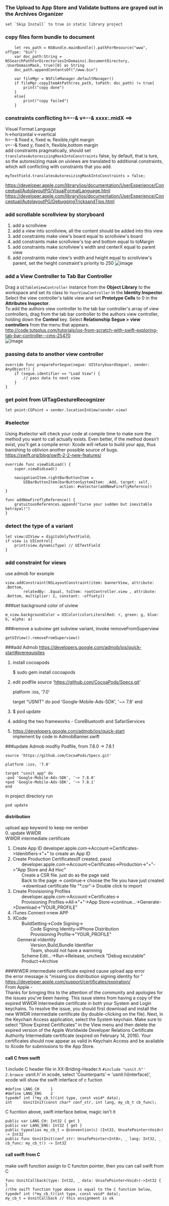 ### The Upload to App Store and Validate buttons are grayed out in the Archives Organizer
	set `Skip Install` to true in static library project
	
### copy files form bundle to document
	
		let res_path = NSBundle.mainBundle().pathForResource("www", ofType: "bin")
        var doc_path:String = NSSearchPathForDirectoriesInDomains(.DocumentDirectory, .UserDomainMask, true)[0] as String
        doc_path.appendContentsOf("/www.bin")

        var fileMgr = NSFileManager.defaultManager()
        if fileMgr.copyItemAtPath(res_path, toPath: doc_path) != true{
            print("copy done")
        }
        else{
            print("copy failed")
        }


### constraints conflicting h=--& v=--& xxxx:.midX ==>
Visual Format Language  
h->horizontal v->vertical  
h=--& fixed x, fixed w, flexible,right margin  
v=--& fixed y, fixed h, flexible,bottom margin  
add constraints pragmatically, should set `translatesAutoresizingMaskIntoConstraints` false, by default, that is ture, so the autoresizing mask on uiviews are translated to additional constraints, which will conflicting with constraints that you add.

	myTextField.translatesAutoresizingMaskIntoConstraints = false;
	
https://developer.apple.com/library/ios/documentation/UserExperience/Conceptual/AutolayoutPG/VisualFormatLanguage.html
https://developer.apple.com/library/ios/documentation/UserExperience/Conceptual/AutolayoutPG/DebuggingTricksandTips.html

### add scrollable scrollview by storyboard
1. add a scrollview
2. add a view into scrollview, all the content should be added into this view
3. add constraints make view's board equal to scrollview's board
4. add constraints make scrollview's top and bottom equal to toMargin
5. add constraints make scrollview's width and centerX equal to parent view
6. add constraints make view's width and height equal to scrollview's parent, set the height constraint's priority to 250
![image](https://github.com/oldmannt/develop-tips/raw/master/ios/scrollview-storyboard.png)  

### add a View Controller to Tab Bar Controller
Drag a `UITableViewController` instance from the **Object Library** to the workspace and set its class to `YourViewController` in the **Identity Inspector**. Select the view controller's table view and set **Prototype Cells** to 0 in the **Attributes Inspector**.  
To add the authors view controller to the tab bar controller's array of view controllers, drag from the tab bar controller to the authors view controller, holding down the **Control** key. Select **Relationship Segue > view controllers** from the menu that appears.  
http://code.tutsplus.com/tutorials/ios-from-scratch-with-swift-exploring-tab-bar-controller--cms-25470  
![image](https://github.com/oldmannt/develop-tips/raw/master/ios/figure-adding-table-view-controller.jpg)  


### passing data to another view controller

	override func prepareForSegue(segue: UIStoryboardSegue!, sender: AnyObject!) {
	    if (segue.identifier == "Load View") {
	        // pass data to next view
	    }
	}

### get point from UITagGestureRecognizer

	let point:CGPoint = sender.locationInView(sender.view)

### #selector
Using #selector will check your code at compile time to make sure the method you want to call actually exists. Even better, if the method doesn’t exist, you’ll get a compile error: Xcode will refuse to build your app, thus banishing to oblivion another possible source of bugs.  
https://swift.org/blog/swift-2-2-new-features/

	override func viewDidLoad() {
	    super.viewDidLoad()
	
	    navigationItem.rightBarButtonItem =
	        UIBarButtonItem(barButtonSystemItem: .Add, target: self,
	                        action: #selector(addNewFireflyRefernce))
	}
	
	func addNewFireflyReference() {
	    gratuitousReferences.append("Curse your sudden but inevitable betrayal!")
	}

### detect the type of a variant

	let view:UIView = digitsOnlyTextField;
    if view is UIControl{
		print(view.dynamicType) // UITextField
    }

### add constraint for views
use admob for exsmple

	view.addConstraint(NSLayoutConstraint(item: bannerView, attribute: .Bottom,
            relatedBy: .Equal, toItem: rootController.view , attribute: .Bottom, multiplier: 1, constant: -offsety))

###set background color of uiview

	m_view.backgroundColor = UIColor(colorLiteralRed: r, green: g, blue: b, alpha: a)

###remove a subview
get subview variant, invoke removeFromSuperview

	getUIView().removeFromSuperview()

###add Admob
https://developers.google.com/admob/ios/quick-start#prerequisites  
1. install cocoapods

	$ sudo gem install cocoapods
2. edit podfile
source 'https://github.com/CocoaPods/Specs.git'

	platform :ios, '7.0'

	target "USNIT" do
		pod 'Google-Mobile-Ads-SDK', '~> 7.8'
	end
3. $ pod update  
4.  adding the two frameworks - CoreBluetooth and SafariServices 
5.  https://developers.google.com/admob/ios/quick-start  
implement by code in AdmobBanner.swift

###update Admob
modfiy Podfile, from 7.8.0 -> 7.8.1

	source 'https://github.com/CocoaPods/Specs.git'
	
	platform :ios, '7.0'
	
	target "usnit_app" do
	-pod 'Google-Mobile-Ads-SDK', '~> 7.8.0'
	+pod 'Google-Mobile-Ads-SDK', '~> 7.8.1'
	end
	
in project directory run  

	pod update


#### distribution
upload app keyword to keep me rember  
0. update WWDR  
WWDR intermediate certificate  
1. Create App ID
developer.apple.com->Account->Certificates->Idenitifiers->"+" to create an App ID  
2. Create Production Certificates(If created, pass)  
&ensp;&ensp;&ensp;&ensp;developer.apple.com->Account->Certificates->Production->"+"->"App Store and Ad Hoc"  
&ensp;&ensp;&ensp;&ensp;Create a CSR file. just do as the page said  
&ensp;&ensp;&ensp;&ensp;Back to the page -> continue-> choose the file you have just created  
&ensp;&ensp;&ensp;&ensp;->download certificate file "*.csr"-> Double click to import  
3. Create Provisioning Profiles  
&ensp;&ensp;&ensp;&ensp;developer.apple.com->Account->Certificates->  
&ensp;&ensp;&ensp;&ensp;Provisioning Profiles->All->"+"->App Store->continue...->Generate->Download->"YOUR_PROFILE"  
4. iTunes Connect->new APP  
5. XCode  
&ensp;&ensp;&ensp;&ensp;BuildSetting->Code Signing->  
&ensp;&ensp;&ensp;&ensp;&ensp;&ensp;&ensp;&ensp;Code Signing Identity->IPhone Distribution  
&ensp;&ensp;&ensp;&ensp;&ensp;&ensp;&ensp;&ensp;Provisioning Profile->"YOUR_PROFILE"  
&ensp;&ensp;Genneral->Identity  
&ensp;&ensp;&ensp;&ensp;&ensp;&ensp;&ensp;&ensp;Version,Build,Bundle Identifier  
&ensp;&ensp;&ensp;&ensp;&ensp;&ensp;&ensp;&ensp;Team, should not have a warnning  
&ensp;&ensp;&ensp;&ensp;Scheme Edit...->Run->Release, uncheck "Debug excutable"  
&ensp;&ensp;&ensp;&ensp;Product->Archive  

###WWDR intermediate certificate expired cause upload app error   
the error message is "missing ios distribution signing identity for "  
https://developer.apple.com/support/certificates/expiration/  
From Apple -  
Thanks for bringing this to the attention of the community and apologies for the issues you’ve been having. This issue stems from having a copy of the expired WWDR Intermediate certificate in both your System and Login keychains. To resolve the issue, you should first download and install the new WWDR intermediate certificate (by double-clicking on the file). Next, in the Keychain Access application, select the System keychain. Make sure to select “Show Expired Certificates” in the View menu and then delete the expired version of the Apple Worldwide Developer Relations Certificate Authority Intermediate certificate (expired on February 14, 2016). Your certificates should now appear as valid in Keychain Access and be available to Xcode for submissions to the App Store. 

#### call C from swift

1.include C header file in XX-Briding-Header.h `#include "usnit.h"'  
2.browce `usnit.h' in xcode, select 'Counterparts'-> 'usnit.h(interface)', xcode will show the swift interface of c fuction

    #define LANG_CH     1
    #define LANG_ENG    2
    typedef int (*my_cb_t)(int type, const void* data);
    int     UsnitInit(const char* conf_str, int lang, my_cb_t cb_func);

C fucntion above, swift interface below, magic isn't it

    public var LANG_CH: Int32 { get }
    public var LANG_ENG: Int32 { get }
    public typealias my_cb_t = @convention(c) (Int32, UnsafePointer<Void>) -> Int32
    public func UsnitInit(conf_str: UnsafePointer<Int8>, _ lang: Int32, _ cb_func: my_cb_t!) -> Int32

#### call swift from C
make swift function assign to C functon pointer, then you can call swift from C

    func UsnitCallback(type: Int32, _ data: UnsafePointer<Void>)->Int32 { }  
    //the swift function type above is equal to the C function below, 
    typedef int (*my_cb_t)(int type, const void* data);  
    my_cb_t = UsnitCallback // this assignment is ok  
